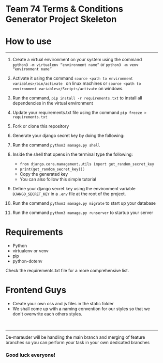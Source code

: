 # Team 74 Terms & Conditions Generator Project Skeleton

# How to use

<hr>

  1.  Create a virtual environment on your system using the command `python3 -m virtualenv “environment name”` or `python3 -m venv “environment name” `
  2.  Activate it using the command `source <path to environment variables>/bin/activate ` on linux machines or `source <path to environment variables>/Scripts/activate` on windows
  3.  Run the command, `pip install -r requirements.txt` to install all dependencies in the virtual environment
  4.  Update your requirements.txt file using the command `pip freeze > requirements.txt`
  5.  Fork or clone this repository
  6.  Generate your django secret key by doing the following:
  7.  Run the command `python3 manage.py shell`
  8.  Inside the shell that opens in the terminal type the following:
      - `from django.core.management.utils import get_random_secret_key`
      - `print(get_random_secret_key())`
      - Copy the generated key
      - You can also follow this simple tutorial

  9.  Define your django secret key using the environment variable `DJANGO_SECRET_KEY` in a `.env` file at the root of the project.
  10. Run the command `python3 manage.py migrate` to start up your database
  11. Run the command `python3 manage.py runserver` to startup your server



# Requirements

  - Python
  - virtualenv or venv
  - pip
  - python-dotenv

  Check the requirements.txt file for a more comprehensive list.

# Frontend Guys
  - Create your own css and js files in the static folder
  - We shall come up with a naming convention for our styles so that we don't overwrite each others styles.

<br>
<hr>

De-marauder will be handling the main branch and merging of feature branches so you can perform your task in your own dedicated branches

### Good luck everyone!

